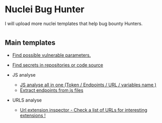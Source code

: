 # Nuclei Bug Hunter
I will upload more nuclei templates that help bug bounty Hunters.
#
## Main templates 

- [Find possible vulnerable parameters.](https://github.com/ayadim/Nuclei-bug-hunter/tree/main/file/Vulnerable-URLS)
- [Find secrets in repositories or code source ](https://github.com/ayadim/Nuclei-bug-hunter/blob/main/file/secrets/extra-secrets.yaml)

- JS analyse

    - [JS analyse all in one (Token / Endpoints / URL / variables name )](https://github.com/ayadim/Nuclei-bug-hunter/blob/main/file/web/js/js-analyse.yaml)
    - [Extract endpoints from js files ](https://github.com/ayadim/Nuclei-bug-hunter/blob/main/file/web/js/js-endpoint-extractor.yaml)
- URLS analyse
    - [Url extension inspector - Check a list of URLs for interesting extensions !](https://github.com/ayadim/Nuclei-bug-hunter/blob/main/file/url-analyse/url-extension-inspector.yaml)
